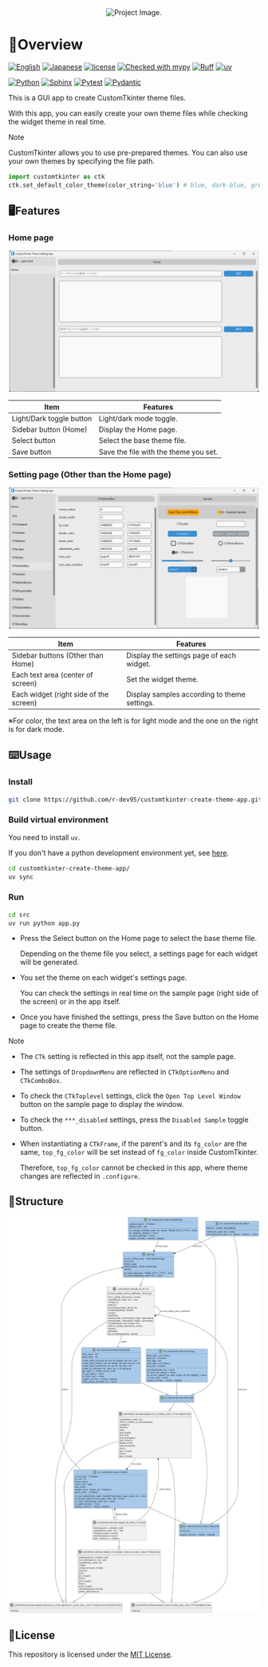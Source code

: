 <!-- ============================================================ -->
<!-- Project Image -->
<!-- ============================================================ -->
<div align=center>
  <img
    src='docs/image/demo.gif'
    alt='Project Image.'
    width=500
  />
</div>

<!-- ============================================================ -->
<!-- Overview -->
<!-- ============================================================ -->
# :book:Overview

[![English](https://img.shields.io/badge/English-018EF5.svg?labelColor=d3d3d3&logo=readme)](./README.md)
[![Japanese](https://img.shields.io/badge/Japanese-018EF5.svg?labelColor=d3d3d3&logo=readme)](./README_JA.md)
[![license](https://img.shields.io/github/license/r-dev95/customtkinter-create-theme-app)](./LICENSE)
[![Checked with mypy](https://www.mypy-lang.org/static/mypy_badge.svg)](https://mypy-lang.org/)
[![Ruff](https://img.shields.io/endpoint?url=https://raw.githubusercontent.com/astral-sh/ruff/main/assets/badge/v2.json)](https://github.com/astral-sh/ruff)
[![uv](https://img.shields.io/endpoint?url=https://raw.githubusercontent.com/astral-sh/uv/main/assets/badge/v0.json)](https://github.com/astral-sh/uv)

[![Python](https://img.shields.io/badge/Python-3776AB.svg?labelColor=d3d3d3&logo=python)](https://github.com/python)
[![Sphinx](https://img.shields.io/badge/Sphinx-000000.svg?labelColor=d3d3d3&logo=sphinx&logoColor=000000)](https://github.com/sphinx-doc/sphinx)
[![Pytest](https://img.shields.io/badge/Pytest-0A9EDC.svg?labelColor=d3d3d3&logo=pytest)](https://github.com/pytest-dev/pytest)
[![Pydantic](https://img.shields.io/badge/Pydantic-ff0055.svg?labelColor=d3d3d3&logo=pydantic&logoColor=ff0055)](https://github.com/pydantic/pydantic)

This is a GUI app to create CustomTkinter theme files.

With this app, you can easily create your own theme files while checking the widget theme in real time.

> [!note]
> CustomTkinter allows you to use pre-prepared themes.
> You can also use your own themes by specifying the file path.
>
> ```python
> import customtkinter as ctk
> ctk.set_default_color_theme(color_string='blue') # blue, dark-blue, green
> ```

<!-- ============================================================ -->
<!-- Features -->
<!-- ============================================================ -->
## :desktop_computer:Features

### Home page

<div align=center>
  <img
    src='docs/image/app_home.png'
    alt='App Home Page.'
    width=500
  />
</div>

|Item                     |Features                              |
| ---                     | ---                                  |
|Light/Dark toggle button |Light/dark mode toggle.               |
|Sidebar button (Home)    |Display the Home page.                |
|Select button            |Select the base theme file.           |
|Save button              |Save the file with the theme you set. |

### Setting page (Other than the Home page)

<div align=center>
  <img
    src='docs/image/app_no_home.png'
    alt='App Setting and Sample Page.'
    width=500
  />
</div>

|Item                                   |Features                                     |
| ---                                   | ---                                         |
|Sidebar buttons (Other than Home)      |Display the settings page of each widget.    |
|Each text area (center of screen)      |Set the widget theme.                        |
|Each widget (right side of the screen) |Display samples according to theme settings. |

※For color, the text area on the left is for light mode and the one on the right is for dark mode.

<!-- ============================================================ -->
<!-- Usage -->
<!-- ============================================================ -->
## :keyboard:Usage

### Install

```bash
git clone https://github.com/r-dev95/customtkinter-create-theme-app.git
```

### Build virtual environment

You need to install `uv`.

If you don't have a python development environment yet, see [here](https://github.com/r-dev95/env-python).

```bash
cd customtkinter-create-theme-app/
uv sync
```

### Run

```bash
cd src
uv run python app.py
```

- Press the Select button on the Home page to select the base theme file.

  Depending on the theme file you select, a settings page for each widget will be generated.

- You set the theme on each widget's settings page.

  You can check the settings in real time on the sample page (right side of the screen) or in the app itself.

- Once you have finished the settings, press the Save button on the Home page to create the theme file.

> [!note]
>
> - The `CTk` setting is reflected in this app itself, not the sample page.
> - The settings of `DropdownMenu` are reflected in `CTkOptionMenu` and `CTkComboBox`.
> - To check the `CTkToplevel` settings, click the `Open Top Level Window` button on the sample page to display the window.
> - To check the `***_disabled` settings, press the `Disabled Sample` toggle button.
> - When instantiating a `CTkFrame`, if the parent's and its `fg_color` are the same, `top_fg_color` will be set instead of `fg_color` inside CustomTkinter.
>
>   Therefore, `top_fg_color` cannot be checked in this app, where theme changes are reflected in `.configure`.

<!-- ============================================================ -->
<!-- Structure -->
<!-- ============================================================ -->
## :bookmark_tabs:Structure

<div align=center>
  <img
    src='docs/image/classes.png'
    alt='classes.'
  />
</div>

<!-- ============================================================ -->
<!-- License -->
<!-- ============================================================ -->
## :key:License

This repository is licensed under the [MIT License](LICENSE).
